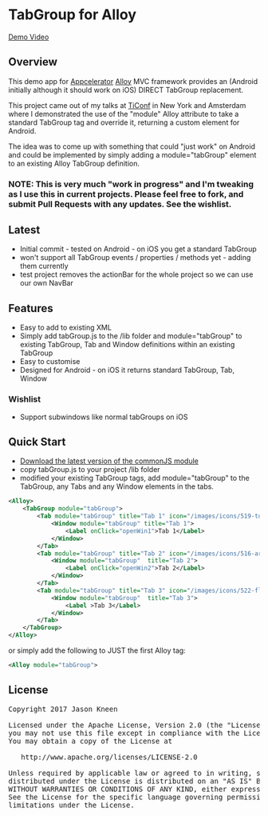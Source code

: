 # TabGroup for Alloy 

[Demo Video](https://www.dropbox.com/s/1i0pxittoivc3pg/bottom_nav.MOV?dl=0)

## Overview
This demo app for [Appcelerator](http://www.appcelerator.com) [Alloy](http://projects.appcelerator.com/alloy/docs/Alloy-bootstrap/index.html) MVC framework provides an (Android initially although it should work on iOS) DIRECT TabGroup replacement.

This project came out of my talks at [TiConf](http://www.ticonf.org) in New York and Amsterdam where I demonstrated the use of the "module" Alloy attribute to take a standard TabGroup tag and override it, returning a custom element for Android.

The idea was to come up with something that could "just work" on Android and could be implemented by simply adding a module="tabGroup" element to an existing Alloy TabGroup definition.

### NOTE: This is very much "work in progress" and I'm tweaking as I use this in current projects. Please feel free to fork, and submit Pull Requests with any updates. See the wishlist.

## Latest
* Initial commit - tested on Android - on iOS you get a standard TabGroup
* won't support all TabGroup events / properties / methods yet - adding them currently
* test project removes the actionBar for the whole project so we can use our own NavBar

## Features
* Easy to add to existing XML
* Simply add tabGroup.js to the /lib folder and module="tabGroup" to existing TabGroup, Tab and Window definitions within an existing TabGroup
* Easy to customise
* Designed for Android - on iOS it returns standard TabGroup, Tab, Window

### Wishlist
* Support subwindows like normal tabGroups on iOS


## Quick Start
* [Download the latest version of the commonJS module](https://github.com/jasonkneen/com.jasonkneen.tabdemo/blob/master/app/lib/tabGroup.js) 
* copy tabGroup.js to your project /lib folder
* modified your existing TabGroup tags, add module="tabGroup" to the TabGroup, any Tabs and any Window elements in the tabs.

```xml
<Alloy>
	<TabGroup module="tabGroup">
		<Tab module="tabGroup" title="Tab 1" icon="/images/icons/519-tools-1.png" activeIcon="/images/icons/519-tools-1_active.png" activeColor="#fff">
			<Window module="tabGroup" title="Tab 1">
				<Label onClick="openWin1">Tab 1</Label>
			</Window>
		</Tab>
		<Tab module="tabGroup" title="Tab 2" icon="/images/icons/516-archive-box.png" activeIcon="/images/icons/516-archive-box_active.png" activeColor="#fff">
			<Window module="tabGroup"  title="Tab 2">
				<Label onClick="openWin2">Tab 2</Label>
			</Window>
		</Tab>
		<Tab module="tabGroup" title="Tab 3" icon="/images/icons/522-floppy-disk.png" activeIcon="/images/icons/522-floppy-disk_active.png" activeColor="#fff">
			<Window module="tabGroup"  title="Tab 3">
				<Label >Tab 3</Label>
			</Window>
		</Tab>
	</TabGroup>
</Alloy>
```

or simply add the following to JUST the first Alloy tag:

```xml
<Alloy module="tabGroup">
```

## License

<pre>
Copyright 2017 Jason Kneen

Licensed under the Apache License, Version 2.0 (the "License");
you may not use this file except in compliance with the License.
You may obtain a copy of the License at

   http://www.apache.org/licenses/LICENSE-2.0

Unless required by applicable law or agreed to in writing, software
distributed under the License is distributed on an "AS IS" BASIS,
WITHOUT WARRANTIES OR CONDITIONS OF ANY KIND, either express or implied.
See the License for the specific language governing permissions and
limitations under the License.
</pre>
